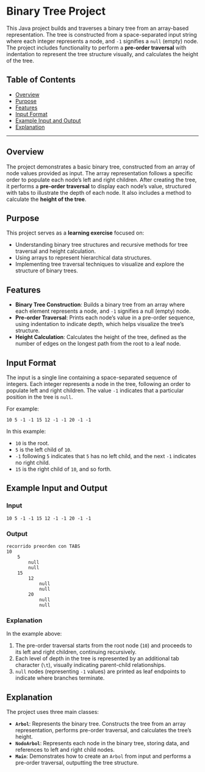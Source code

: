 # Binary Tree Project

This Java project builds and traverses a binary tree from an array-based representation. The tree is constructed from a space-separated input string where each integer represents a node, and `-1` signifies a `null` (empty) node. The project includes functionality to perform a **pre-order traversal** with indentation to represent the tree structure visually, and calculates the height of the tree.

## Table of Contents

- [Overview](#overview)
- [Purpose](#purpose)
- [Features](#features)
- [Input Format](#input-format)
- [Example Input and Output](#example-input-and-output)
- [Explanation](#explanation)

---

## Overview

The project demonstrates a basic binary tree, constructed from an array of node values provided as input. The array representation follows a specific order to populate each node’s left and right children. After creating the tree, it performs a **pre-order traversal** to display each node’s value, structured with tabs to illustrate the depth of each node. It also includes a method to calculate the **height of the tree**.

## Purpose

This project serves as a **learning exercise** focused on:
- Understanding binary tree structures and recursive methods for tree traversal and height calculation.
- Using arrays to represent hierarchical data structures.
- Implementing tree traversal techniques to visualize and explore the structure of binary trees.

## Features

- **Binary Tree Construction**: Builds a binary tree from an array where each element represents a node, and `-1` signifies a null (empty) node.
- **Pre-order Traversal**: Prints each node’s value in a pre-order sequence, using indentation to indicate depth, which helps visualize the tree’s structure.
- **Height Calculation**: Calculates the height of the tree, defined as the number of edges on the longest path from the root to a leaf node.

## Input Format

The input is a single line containing a space-separated sequence of integers. Each integer represents a node in the tree, following an order to populate left and right children. The value `-1` indicates that a particular position in the tree is `null`.

For example:
```plaintext
10 5 -1 -1 15 12 -1 -1 20 -1 -1
```

In this example:
- `10` is the root.
- `5` is the left child of `10`.
- `-1` following `5` indicates that `5` has no left child, and the next `-1` indicates no right child.
- `15` is the right child of `10`, and so forth.

## Example Input and Output

### Input

```plaintext
10 5 -1 -1 15 12 -1 -1 20 -1 -1
```

### Output

```plaintext
recorrido preorden con TABS
10
	5
		null
		null
	15
		12
			null
			null
		20
			null
			null
```

### Explanation

In the example above:
1. The pre-order traversal starts from the root node (`10`) and proceeds to its left and right children, continuing recursively.
2. Each level of depth in the tree is represented by an additional tab character (`\t`), visually indicating parent-child relationships.
3. `null` nodes (representing `-1` values) are printed as leaf endpoints to indicate where branches terminate.

## Explanation

The project uses three main classes:

- **`Arbol`**: Represents the binary tree. Constructs the tree from an array representation, performs pre-order traversal, and calculates the tree’s height.
- **`NodoArbol`**: Represents each node in the binary tree, storing data, and references to left and right child nodes.
- **`Main`**: Demonstrates how to create an `Arbol` from input and performs a pre-order traversal, outputting the tree structure.
